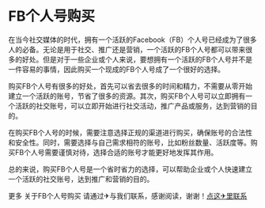 # FB个人号购买

在当今社交媒体的时代，拥有一个活跃的Facebook（FB）个人号已经成为了很多人的必备。无论是用于社交、推广还是营销，一个活跃的FB个人号都可以带来很多的好处。但是对于一些企业或个人来说，要想拥有一个活跃的FB个人号并不是一件容易的事情，因此购买一个现成的FB个人号成了一个很好的选择。

购买FB个人号有很多的好处，首先可以省去很多的时间和精力，不需要从零开始建立一个活跃的账号，节省了很多的资源。其次，购买FB个人号可以立即拥有一个活跃的社交账号，可以立即开始进行社交活动，推广产品或服务，达到营销的目的。

在购买FB个人号的时候，需要注意选择正规的渠道进行购买，确保账号的合法性和安全性。同时，需要选择与自己需求相符的账号，比如粉丝数量、活跃度等。购买FB个人号需要谨慎对待，选择合适的账号才能更好地发挥其作用。

总的来说，购买FB个人号是一个省时省力的选择，可以帮助企业或个人快速建立一个活跃的社交账号，达到推广和营销的目的。

更多 关于FB个人号购买 请通过✈与我们联系，感谢阅读，谢谢！[点这✈里联系](https://1.k02.cc)